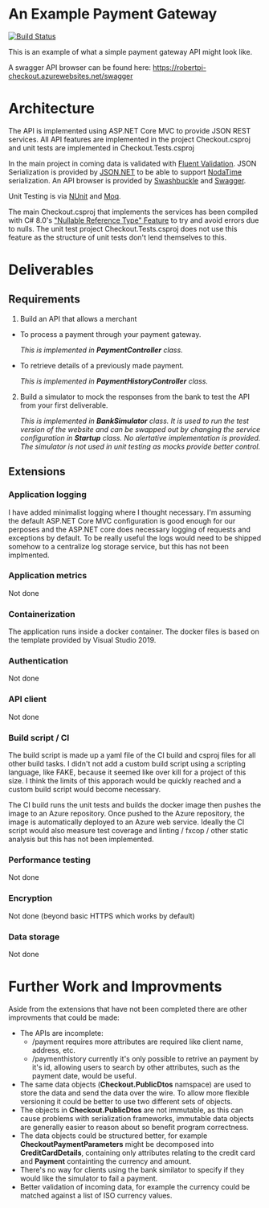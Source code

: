 An Example Payment Gateway
==========================

[![Build Status](https://dev.azure.com/robertfpickering/robertfpickering/_apis/build/status/robertpi.checkout?branchName=master)](https://dev.azure.com/robertfpickering/robertfpickering/_build/latest?definitionId=1&branchName=master)

This is an example of what a simple payment gateway API might look like.

A swagger API browser can be found here: https://robertpi-checkout.azurewebsites.net/swagger

# Architecture

The API is implemented using ASP.NET Core MVC to provide JSON REST services. All API features are implemented 
in the project Checkout.csproj and unit tests are implemented in Checkout.Tests.csproj 

In the main project in coming data
is validated with [Fluent Validation](https://fluentvalidation.net/). JSON Serialization is provided
by [JSON.NET](https://www.newtonsoft.com/json) to be able to support [NodaTime](https://nodatime.org/) 
serialization. An API browser is provided by [Swashbuckle](https://github.com/domaindrivendev/Swashbuckle.AspNetCore) 
and [Swagger](https://swagger.io/).

Unit Testing is via [NUnit](https://nunit.org) and [Moq](https://github.com/Moq/moq4/wiki/Quickstart).

The main Checkout.csproj that implements the services has been compiled with C# 8.0's 
["Nullable Reference Type" Feature](https://docs.microsoft.com/en-us/dotnet/csharp/nullable-references)
to try and avoid errors due to nulls. The unit test project Checkout.Tests.csproj does not use this feature
as the structure of unit tests don't lend themselves to this.

# Deliverables

## Requirements

1. Build an API that allows a merchant
  * To process a payment through your payment gateway. 
  
    *This is implemented in **PaymentController** class.*

  * To retrieve details of a previously made payment. 
  
    *This is implemented in **PaymentHistoryController** class.*

2. Build a simulator to mock the responses from the bank to test the API from your first deliverable. 

      *This is implemented in **BankSimulator** class. 
      It is used to run the test version of the website and can be swapped out by changing the service configuration in **Startup** class. 
      No alertative implementation is provided. The simulator is not used in unit testing as mocks provide better control.*

## Extensions

### Application logging 

I have added minimalist logging where I thought necessary. I'm assuming the default ASP.NET Core MVC 
configuration is good enough for our perposes and the ASP.NET core does necessary logging of requests
and exceptions by default. To be really useful the logs would need to be shipped
somehow to a centralize log storage service, but this has not been implmented.

### Application metrics 

Not done

### Containerization 

The application runs inside a docker container. The docker files is based on the template
provided by Visual Studio 2019.

### Authentication 

Not done

### API client 

Not done

### Build script / CI 

The build script is made up a yaml file of the CI build and csproj files for all other build tasks.
I didn't not add a custom build script using a scripting language, like FAKE, because it seemed like over kill 
for a project of this size. I think the limits of this apporach would be quickly reached and a custom
build script would become necessary.

The CI build runs the unit tests and builds the docker image then pushes the image to an Azure repository. 
Once pushed to the Azure repository, the image is automatically deployed to an Azure web service.
Ideally the CI script would also measure test coverage and linting / fxcop / other static analysis but 
this has not been implemented.

### Performance testing 

Not done 

### Encryption 

Not done (beyond basic HTTPS which works by default)

### Data storage

Not done

# Further Work and Improvments

Aside from the extensions that have not been completed there are other improvments that could be made: 

* The APIs are incomplete:
  - /payment requires more attributes are required like client name, address, etc.
  - /paymenthistory currently it's only possible to retrive an payment by it's id, 
  allowing users to search by other attributes, such as the payment date, would be useful.
* The same data objects (**Checkout.PublicDtos** namspace) are used to store the data and send the data over the wire. To allow more 
flexible versioning it could be better to use two different sets of objects.
* The objects in **Checkout.PublicDtos** are not immutable, as this can cause problems with serialization 
frameworks, immutable data objects are generally easier to reason about so benefit program correctness.
* The data objects could be structured better, for example **CheckoutPaymentParameters** might be 
decomposed into **CreditCardDetails**, containing only attributes relating to the credit card and 
**Payment** containting the currency and amount.
* There's no way for clients using the bank similator to specify if they would like the simulator to
fail a payment.
* Better validation of incoming data, for example the currency could be matched against 
a list of ISO currency values. 